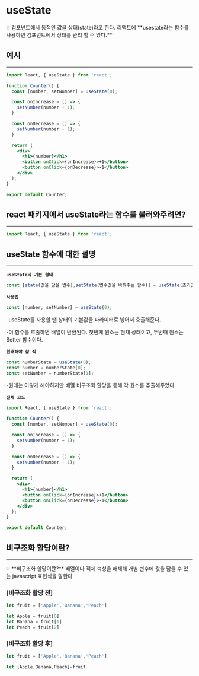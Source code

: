 # useState

<aside>
💡 컴포넌트에서 동적인 값을 상태(state)라고 한다. 리액트에 **usestate라는 함수를 사용하면 컴포넌트에서 상태를 관리 할 수 있다.**

</aside>

## 예시

---

```jsx
import React, { useState } from 'react';

function Counter() {
  const [number, setNumber] = useState(0);

  const onIncrease = () => {
    setNumber(number + 1);
  }

  const onDecrease = () => {
    setNumber(number - 1);
  }

  return (
    <div>
      <h1>{number}</h1>
      <button onClick={onIncrease}>+1</button>
      <button onClick={onDecrease}>-1</button>
    </div>
  );
}

export default Counter;
```

## react 패키지에서 useState라는 함수를 불러와주려면?

---

```jsx
import React, { useState } from 'react';
```

## useState 함수에 대한 설명

---

**`useState의 기본 형태`**

```jsx
const [state(값을 담을 변수),setState(변수값을 바꿔주는 함수)] = useState(초기값)
```

**`사용법`**

```jsx
const [number, setNumber] = useState(0);
```

-useState를 사용할 땐 상태의 기본값을 파라미터로 넣어서 호출해준다.

-이 함수를 호출하면 배열이 반환된다. 첫번째 원소는 현재 상태이고, 두번째 원소는 Setter 함수이다. 

**`원래해야 할 식`**

```jsx
const numberState = useState(0);
const number = numberState[0];
const setNumber = numberState[1];
```

-원래는 이렇게 해야하지만 배열 비구조화 할당을 통해 각 원소를 추출해주었다.

**`전체 코드`** 

```jsx
import React, { useState } from 'react';

function Counter() {
  const [number, setNumber] = useState(0);

  const onIncrease = () => {
    setNumber(number + 1);
  }

  const onDecrease = () => {
    setNumber(number - 1);
  }

  return (
    <div>
      <h1>{number}</h1>
      <button onClick={onIncrease}>+1</button>
      <button onClick={onDecrease}>-1</button>
    </div>
  );
}

export default Counter;
```

## 비구조화 할당이란?

---

<aside>
💡 **비구조화 할당이란?**
배열이나 객체 속성을 해체해 개별 변수에 값을 담을 수 있는 javascript 표현식을 말한다.

</aside>

### [비구조화 할당 전]

```jsx
let fruit = ['Apple','Banana','Peach']

let Apple = fruit[0]
let Banana = fruit[1]
let Peach = fruit[2]
```

### [비구조화 할당 후]

```jsx
let fruit = ['Apple','Banana','Peach']

let [Apple,Banana,Peach]=fruit
```